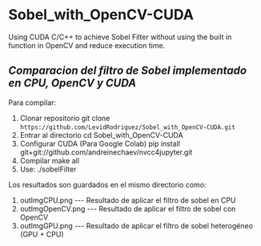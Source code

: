 # Sobel_with_OpenCV-CUDA
Using CUDA C/C++ to achieve Sobel Filter without using the built in function in OpenCV and reduce execution time.
## *Comparacion del filtro de Sobel implementado en CPU, OpenCV y CUDA*

Para compilar:
 1. Clonar repositorio
  git clone ``` https://github.com/LevidRodriguez/Sobel_with_OpenCV-CUDA.git ```
 2. Entrar al directorio
  cd Sobel_with_OpenCV-CUDA
 3. Configurar CUDA (Para Google Colab)
  pip install git+git://github.com/andreinechaev/nvcc4jupyter.git
 4. Compilar
  make all
 5. Use: ./sobelFilter <image>
 
 Los resultados son guardados en el mismo directorio como:
 
1. outImgCPU.png --- Resultado de aplicar el filtro de sobel en CPU
2. outImgOpenCV.png --- Resultado de aplicar el filtro de sobel con OpenCV
3. outImgGPU.png --- Resultado de aplicar el filtro de sobel heterogéneo (GPU + CPU)
 
 
  
